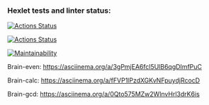 ### Hexlet tests and linter status:
[![Actions Status](https://github.com/kmyagkov/frontend-project-lvl1/workflows/hexlet-check/badge.svg)](https://github.com/kmyagkov/frontend-project-lvl1/actions)

[![Actions Status](https://github.com/kmyagkov/frontend-project-lvl1/workflows/eslint/badge.svg)](https://github.com/kmyagkov/frontend-project-lvl1/actions)

[![Maintainability](https://api.codeclimate.com/v1/badges/a99a88d28ad37a79dbf6/maintainability)](https://codeclimate.com/github/codeclimate/codeclimate/maintainability)

Brain-even: https://asciinema.org/a/3gPmjEA6fcl5UlB6qgDImfPuC

Brain-calc: https://asciinema.org/a/fFVP1lPzdXGKvNFpuydjRcocD

Brain-gcd: https://asciinema.org/a/0Qto575MZw2WlnvHrl3drK6is
